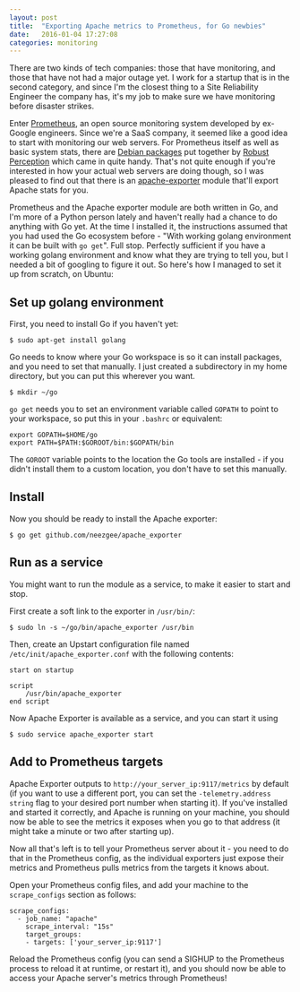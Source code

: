 ```yaml
---
layout: post
title:  "Exporting Apache metrics to Prometheus, for Go newbies"
date:   2016-01-04 17:27:08
categories: monitoring 
---
```



There are two kinds of tech companies: those that have monitoring, and those that have not had a major outage yet. I work for a startup that is in the second category, and since I'm the closest thing to a Site Reliability Engineer the company has, it's my job to make sure we have monitoring before disaster strikes.

Enter [Prometheus][prometheus], an open source monitoring system developed by ex-Google engineers. Since we're a SaaS company, it seemed like a good idea to start with monitoring our web servers. For Prometheus itself as well as basic system stats, there are [Debian packages][robust-perception-deb] put together by [Robust Perception][robust-perception] which came in quite handy. That's not quite enough if you're interested in how your actual web servers are doing though, so I was pleased to find out that there is an [apache-exporter][apache-exporter] module that'll export Apache stats for you. 

Prometheus and the Apache exporter module are both written in Go, and I'm more of a Python person lately and haven't really had a chance to do anything with Go yet. At the time I installed it, the instructions assumed that you had used the Go ecosystem before - "With working golang environment it can be built with `go get`". Full stop. Perfectly sufficient if you have a working golang environment and know what they are trying to tell you, but I needed a bit of googling to figure it out. So here's how I managed to set it up from scratch, on Ubuntu: 

## Set up golang environment

First, you need to install Go if you haven't yet:
```
$ sudo apt-get install golang
```

Go needs to know where your Go workspace is so it can install packages, and you need to set that manually. I just created a subdirectory in my home directory, but you can put this wherever you want. 
```
$ mkdir ~/go
```

`go get` needs you to set an environment variable called `GOPATH` to point to your workspace, so put this in your `.bashrc` or equivalent:
```
export GOPATH=$HOME/go
export PATH=$PATH:$GOROOT/bin:$GOPATH/bin
```
The `GOROOT` variable points to the location the Go tools are installed - if you didn't install them to a custom location, you don't have to set this manually. 

## Install 

Now you should be ready to install the Apache exporter:
```
$ go get github.com/neezgee/apache_exporter
```

## Run as a service 

You might want to run the module as a service, to make it easier to start and stop.

First create a soft link to the exporter in ``/usr/bin/``:

```
$ sudo ln -s ~/go/bin/apache_exporter /usr/bin
```

Then, create an Upstart configuration file named ``/etc/init/apache_exporter.conf`` with the following contents:

    start on startup

    script
        /usr/bin/apache_exporter
    end script


Now Apache Exporter is available as a service, and you can start it using 

```
$ sudo service apache_exporter start
```

## Add to Prometheus targets

Apache Exporter outputs to ``http://your_server_ip:9117/metrics`` by default (if you want to use a different port, you can set the `-telemetry.address string` flag to your desired port number when starting it). If you've installed and started it correctly, and Apache is running on your machine, you should now be able to see the metrics it exposes when you go to that address (it might take a minute or two after starting up).

Now all that's left is to tell your Prometheus server about it - you need to do that in the Prometheus config, as the individual exporters just expose their metrics and Prometheus pulls metrics from the targets it knows about.

Open your Prometheus config files, and add your machine to the ``scrape_configs`` section as follows:

    scrape_configs:
      - job_name: "apache"
        scrape_interval: "15s"
        target_groups:
        - targets: ['your_server_ip:9117']
    
Reload the Prometheus config (you can send a SIGHUP to the Prometheus process to reload it at runtime, or restart it), and you should now be able to access your Apache server's metrics through Prometheus!

[apache-exporter]: https://github.com/neezgee/apache_exporter
[prometheus]: http://prometheus.io/
[robust-perception-deb]: http://www.robustperception.io/machine-monitoring-with-prometheus-debs/
[robust-perception]: http://www.robustperception.io

